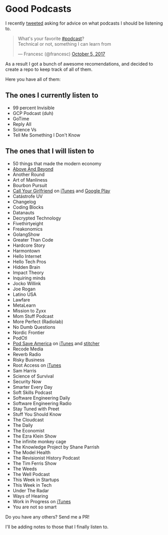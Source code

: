 # Good Podcasts

I recently [tweeted](https://twitter.com/francesc/status/915782925752270848)
asking for advice on what podcasts I should be listening to.

<blockquote class="twitter-tweet" data-lang="en"><p lang="en" dir="ltr">What&#39;s your favorite <a href="https://twitter.com/hashtag/podcast?src=hash&amp;ref_src=twsrc%5Etfw">#podcast</a>?<br>Technical or not, something I can learn from</p>&mdash; Francesc (@francesc) <a href="https://twitter.com/francesc/status/915782925752270848?ref_src=twsrc%5Etfw">October 5, 2017</a></blockquote>

As a result I got a bunch of awesome recomendations, and decided to create a repo
to keep track of all of them.

Here you have all of them:

## The ones I currently listen to

- 99 percent Invisible
- GCP Podcast (duh)
- GoTime
- Reply All
- Science Vs
- Tell Me Something I Don't Know

## The ones that I will listen to

- 50 things that made the modern economy
- [Above And Beyond](http://www.aboveandbeyond.nu/abgt)
- Another Round
- Art of Manliness
- Bourbon Pursuit
- [Call Your Girlfriend](http://www.callyourgirlfriend.com/) on [iTunes](https://itunes.apple.com/us/podcast/call-your-girlfriend/id881487725?mt=2) and [Google Play](https://play.google.com/music/listen?u=0&gclid=COGwgu3Jss4CFYSlfgodBlUBEw&gclsrc=ds#/ps/Iadkoetozkuqvdthrv6mdgjo3zm)
- Catástrofe UV
- Changelog
- Coding Blocks
- Datanauts
- Decrypted Technology
- Fivethirtyeight
- Freakonomics
- GolangShow
- Greater Than Code
- Hardcore Story
- Harmontown
- Hello Internet
- Hello Tech Pros
- Hidden Brain
- Impact Theory
- Inquiring minds
- Jocko Willink
- Joe Rogan
- Latino USA
- Lawfare
- MetaLearn
- Mission to Zyxx
- Mom Stuff Podcast
- More Perfect (Radiolab)
- No Dumb Questions
- Nordic Frontier
- PodCtl
- [Pod Save America](https://art19.com/shows/pod-save-america) on [iTunes](https://itunes.apple.com/us/podcast/pod-save-america/id1192761536?mt=2) and [stitcher](https://www.stitcher.com/podcast/cadence13/pod-save-america)
- Recode Media
- Reverb Radio
- Risky Business
- Root Access on [iTunes](https://itunes.apple.com/ca/podcast/root-access/id1084862019?mt=2https://itunes.apple.com/ca/podcast/root-access/id1084862019?mt=2)
- Sam Harris
- Science of Survival
- Security Now
- Smarter Every Day
- Soft Skills Podcast
- Software Engineering Daily
- Software Engineering Radio
- Stay Tuned with Preet
- Stuff You Should Know
- The Cloudcast
- The Daily
- The Economist
- The Ezra Klein Show
- The infinite monkey cage
- The Knowledge Project by Shane Parrish
- The Model Health
- The Revisionist History Podcast
- The Tim Ferris Show
- The Weeds
- The Well Podcast
- This Week in Startups
- This Week in Tech
- Under The Radar
- Ways of Hearing
- Work in Progress on [iTunes](https://itunes.apple.com/ca/podcast/work-in-progress/id1161483779?mt=2https://itunes.apple.com/ca/podcast/work-in-progress/id1161483779?mt=2)
- You are not so smart

Do you have any others? Send me a PR!

I'll be adding notes to those that I finally listen to.
